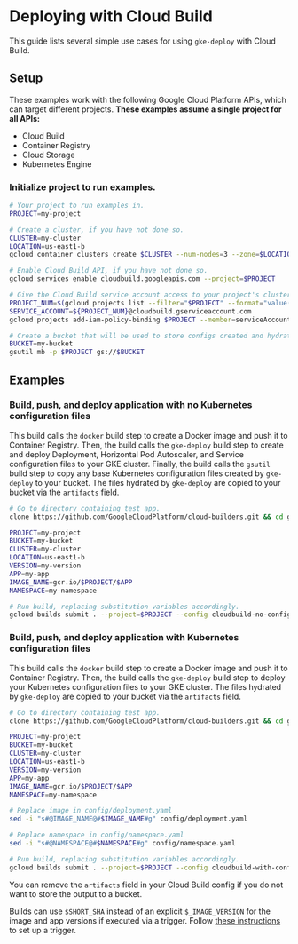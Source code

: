 # Deploying with Cloud Build

This guide lists several simple use cases for using `gke-deploy` with Cloud
Build.

## Setup

These examples work with the following Google Cloud Platform APIs, which can
target different projects. **These examples assume a single project for all
APIs:**

* Cloud Build
* Container Registry
* Cloud Storage
* Kubernetes Engine

### Initialize project to run examples.

```bash
# Your project to run examples in.
PROJECT=my-project

# Create a cluster, if you have not done so.
CLUSTER=my-cluster
LOCATION=us-east1-b
gcloud container clusters create $CLUSTER --num-nodes=3 --zone=$LOCATION --project=$PROJECT

# Enable Cloud Build API, if you have not done so.
gcloud services enable cloudbuild.googleapis.com --project=$PROJECT

# Give the Cloud Build service account access to your project's clusters, if you have not done so.
PROJECT_NUM=$(gcloud projects list --filter="$PROJECT" --format="value(PROJECT_NUMBER)" --project=$PROJECT)
SERVICE_ACCOUNT=${PROJECT_NUM}@cloudbuild.gserviceaccount.com
gcloud projects add-iam-policy-binding $PROJECT --member=serviceAccount:$SERVICE_ACCOUNT --role=roles/container.developer --project=$PROJECT

# Create a bucket that will be used to store configs created and hydrated by gke-deploy.
BUCKET=my-bucket
gsutil mb -p $PROJECT gs://$BUCKET
```

## Examples

### Build, push, and deploy application with no Kubernetes configuration files

This build calls the `docker` build step to create a Docker image and push it to
Container Registry. Then, the build calls the `gke-deploy` build step to create
and deploy Deployment, Horizontal Pod Autoscaler, and Service configuration
files to your GKE cluster. Finally, the build calls the `gsutil` build step to
copy any base Kubernetes configuration files created by `gke-deploy` to your
bucket. The files hydrated by `gke-deploy` are copied to your bucket via the
`artifacts` field.

```bash
# Go to directory containing test app.
clone https://github.com/GoogleCloudPlatform/cloud-builders.git && cd gke-deploy/doc/app

PROJECT=my-project
BUCKET=my-bucket
CLUSTER=my-cluster
LOCATION=us-east1-b
VERSION=my-version
APP=my-app
IMAGE_NAME=gcr.io/$PROJECT/$APP
NAMESPACE=my-namespace

# Run build, replacing substitution variables accordingly.
gcloud builds submit . --project=$PROJECT --config cloudbuild-no-configs.yaml --substitutions=_IMAGE_NAME=$IMAGE_NAME,_IMAGE_VERSION=$VERSION,_GKE_CLUSTER=$CLUSTER,_GKE_LOCATION=$LOCATION,_K8S_APP_NAME=$APP,_K8S_NAMESPACE=$NAMESPACE,_OUTPUT_BUCKET=$BUCKET
```

### Build, push, and deploy application with Kubernetes configuration files

This build calls the `docker` build step to create a Docker image and push it to
Container Registry. Then, the build calls the `gke-deploy` build step to deploy
your Kubernetes configuration files to your GKE cluster. The files hydrated by
`gke-deploy` are copied to your bucket via the `artifacts` field.

```bash
# Go to directory containing test app.
clone https://github.com/GoogleCloudPlatform/cloud-builders.git && cd gke-deploy/doc/app

PROJECT=my-project
BUCKET=my-bucket
CLUSTER=my-cluster
LOCATION=us-east1-b
VERSION=my-version
APP=my-app
IMAGE_NAME=gcr.io/$PROJECT/$APP
NAMESPACE=my-namespace

# Replace image in config/deployment.yaml
sed -i "s#@IMAGE_NAME@#$IMAGE_NAME#g" config/deployment.yaml

# Replace namespace in config/namespace.yaml
sed -i "s#@NAMESPACE@#$NAMESPACE#g" config/namespace.yaml

# Run build, replacing substitution variables accordingly.
gcloud builds submit . --project=$PROJECT --config cloudbuild-with-configs.yaml --substitutions=_IMAGE_NAME=$IMAGE_NAME,_IMAGE_VERSION=$VERSION,_GKE_CLUSTER=$CLUSTER,_GKE_LOCATION=$LOCATION,_K8S_YAML_PATH=config,_K8S_APP_NAME=$APP,_K8S_NAMESPACE=$NAMESPACE,_OUTPUT_BUCKET=$BUCKET
```

You can remove the `artifacts` field in your Cloud Build config if you do not
want to store the output to a bucket.

Builds can use `$SHORT_SHA` instead of an explicit `$_IMAGE_VERSION` for the
image and app versions if executed via a trigger. Follow [these
instructions](automated-deployments.md) to set up a trigger.
